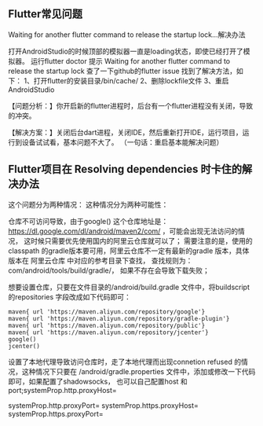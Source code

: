 ## Flutter常见问题
  Waiting for another flutter command to release the startup lock...解决办法
  
  打开AndroidStudio的时候顶部的模拟器一直是loading状态，即使已经打开了模拟器。 
  运行flutter doctor 提示
  Waiting for another flutter command to release the startup lock
  查了一下github的flutter issue 找到了解决方法，如下：
  1、打开flutter的安装目录/bin/cache/ 
  2、删除lockfile文件 
  3、重启AndroidStudio
  
【问题分析：】你开启新的flutter进程时，后台有一个flutter进程没有关闭，导致的冲突。

【解决方案：】关闭后台dart进程，关闭IDE，然后重新打开IDE，运行项目，运行到设备试试看，基本问题不大了。
（一句话：重启基本能解决问题）

## Flutter项目在 Resolving dependencies 时卡住的解决办法
这个问题分为两种情况：
这种情况分为两种可能性：

仓库不可访问导致，由于google() 这个仓库地址是： https://dl.google.com/dl/android/maven2/com/ ，可能会出现无法访问的情况，		这时候只需要优先使用国内的阿里云仓库就可以了；
需要注意的是，使用的classpath 的gradle版本要可用，阿里云仓库不一定有最新的gradle 版本，具体版本在 阿里云仓库 中对应的参考目录下查找， 查找规则为：com/android/tools/build/gradle/， 如果不存在会导致下载失败；

想要设置仓库，只要在文件目录的/android/build.gradle 文件中，将buildscript 的repositories 字段改成如下代码即可：
```
maven{ url 'https://maven.aliyun.com/repository/google'}
maven{ url 'https://maven.aliyun.com/repository/gradle-plugin'}
maven{ url 'https://maven.aliyun.com/repository/public'}
maven{ url 'https://maven.aliyun.com/repository/jcenter'}
google()
jcenter()
```

设置了本地代理导致访问仓库时，走了本地代理而出现connetion refused 的情况，这种情况下只要在 /android/gradle.properties 文件中，添加或修改一下代码即可，如果配置了shadowsocks， 也可以自己配置host 和port;systemProp.http.proxyHost=

systemProp.http.proxyPort=
systemProp.https.proxyHost=
systemProp.https.proxyPort=

